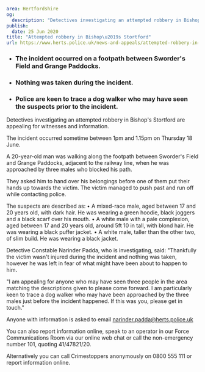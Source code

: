 ```yaml
area: Hertfordshire
og:
  description: "Detectives investigating an attempted robbery in Bishop\u2019s Stortford are appealing for witnesses and information."
publish:
  date: 25 Jun 2020
title: "Attempted robbery in Bishop\u2019s Stortford"
url: https://www.herts.police.uk/news-and-appeals/attempted-robbery-in-bishops-stortford-0262
```

* ### The incident occurred on a footpath between Sworder's Field and Grange Paddocks.

 * ### Nothing was taken during the incident.

 * ### Police are keen to trace a dog walker who may have seen the suspects prior to the incident.

Detectives investigating an attempted robbery in Bishop's Stortford are appealing for witnesses and information.

The incident occurred sometime between 1pm and 1.15pm on Thursday 18 June.

A 20-year-old man was walking along the footpath between Sworder's Field and Grange Paddocks, adjacent to the railway line, when he was approached by three males who blocked his path.

They asked him to hand over his belongings before one of them put their hands up towards the victim. The victim managed to push past and run off while contacting police.

The suspects are described as:
• A mixed-race male, aged between 17 and 20 years old, with dark hair. He was wearing a green hoodie, black joggers and a black scarf over his mouth.
• A white male with a pale complexion, aged between 17 and 20 years old, around 5ft 10 in tall, with blond hair. He was wearing a black puffer jacket.
• A white male, taller than the other two, of slim build. He was wearing a black jacket.

Detective Constable Narinder Padda, who is investigating, said: "Thankfully the victim wasn't injured during the incident and nothing was taken, however he was left in fear of what might have been about to happen to him.

"I am appealing for anyone who may have seen three people in the area matching the descriptions given to please come forward. I am particularly keen to trace a dog walker who may have been approached by the three males just before the incident happened. If this was you, please get in touch."

Anyone with information is asked to email narinder.padda@herts.police.uk

You can also report information online, speak to an operator in our Force Communications Room via our online web chat or call the non-emergency number 101, quoting 41/47821/20.

Alternatively you can call Crimestoppers anonymously on 0800 555 111 or report information online.
